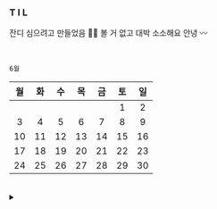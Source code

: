 ### T I L

잔디 심으려고 만들었음 🐛💭 볼 거 없고 대박 소소해요 안녕 〰️

<br/>

`6월`

| 월 | 화 | 수 | 목 | 금 | 토 | 일 |
|:--------:|:--------:|:--------:|:--------:|:--------:|:--------:|:--------:|
|  |  |  |  |  |1  |2  |
|3  |4  |5  |6  |7  |8  |9  |
|10  |11  |12  |13  |14  |15  |16  |
|17  |18  |19  |20  |21  |22  |23  |
|24  |25  |26  |27  |28  |29  |30  |

<br/>


<details>
<summary>  </summary>
<div>

<br/>

`7월`

| 월 | 화 | 수 | 목 | 금 | 토 | 일 |
|:--------:|:--------:|:--------:|:--------:|:--------:|:--------:|:--------:|
|1  |2  |3  |4  |5  |6  |7  |
|8  |9  |10  |11  |12  |13  |14  |
|15  |16  |17  |18  |19  |20  |21  |
|22  |23  |24  |25  |26  |27  |28  |
|29  |30  |31  |  |  |  |

</div>
</details>
